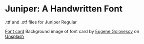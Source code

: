 # Juniper: A Handwritten Font
.ttf and .otf files for Juniper Regular

[Font card](https://github.com/leojamesstrong/juniper-font/blob/main/Juniper%20Font%20Card.png)
Background image of font card by [Eugene Golovesov](https://unsplash.com/@eugene_golovesov) on [Unsplash](https://unsplash.com/)
  
